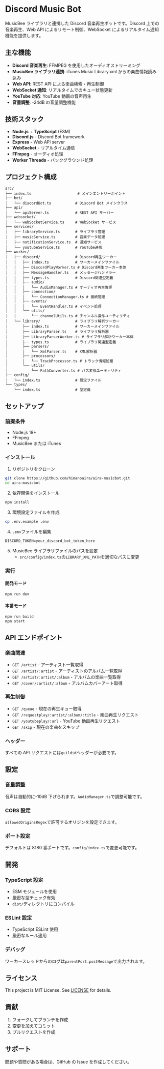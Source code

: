 # Discord Music Bot

MusicBee ライブラリと連携した Discord 音楽再生ボットです。Discord 上での音楽再生、Web API によるリモート制御、WebSocket によるリアルタイム通知機能を提供します。

## 主な機能

- **Discord 音楽再生**: FFMPEG を使用したオーディオストリーミング
- **MusicBee ライブラリ連携**: iTunes Music Library.xml からの楽曲情報読み込み
- **Web API**: REST API による楽曲検索・再生制御
- **WebSocket 通知**: リアルタイムでのキュー状態更新
- **YouTube 対応**: YouTube 動画の音声再生
- **音量調整**: -24dB の音量調整機能

## 技術スタック

- **Node.js** + **TypeScript** (ESM)
- **Discord.js** - Discord Bot framework
- **Express** - Web API server
- **WebSocket** - リアルタイム通信
- **FFmpeg** - オーディオ処理
- **Worker Threads** - バックグラウンド処理

## プロジェクト構成

```
src/
├── index.ts                     # メインエントリーポイント
├── bot/
│   └── discordBot.ts           # Discord Bot メインクラス
├── api/
│   └── apiServer.ts            # REST API サーバー
├── websocket/
│   └── webSocketService.ts     # WebSocket サービス
├── services/
│   ├── libraryService.ts       # ライブラリ管理
│   ├── musicService.ts         # 音楽データ処理
│   ├── notificationService.ts  # 通知サービス
│   └── youtubeService.ts       # YouTube連携
├── worker/
│   ├── discord/                # Discord再生ワーカー
│   │   ├── index.ts            # ワーカーメインファイル
│   │   ├── DiscordPlayWorker.ts # Discord再生ワーカー本体
│   │   ├── MessageHandler.ts   # メッセージハンドラー
│   │   ├── types.ts            # Discord関連型定義
│   │   ├── audio/
│   │   │   └── AudioManager.ts # オーディオ再生管理
│   │   ├── connection/
│   │   │   └── ConnectionManager.ts # 接続管理
│   │   ├── events/
│   │   │   └── EventHandler.ts # イベント処理
│   │   └── utils/
│   │       └── channelUtils.ts # チャンネル操作ユーティリティ
│   └── library/                # ライブラリ解析ワーカー
│       ├── index.ts            # ワーカーメインファイル
│       ├── LibraryParser.ts    # ライブラリ解析器
│       ├── LibraryParserWorker.ts # ライブラリ解析ワーカー本体
│       ├── types.ts            # ライブラリ関連型定義
│       ├── parsers/
│       │   └── XmlParser.ts    # XML解析器
│       ├── processors/
│       │   └── TrackProcessor.ts # トラック情報処理
│       └── utils/
│           └── PathConverter.ts # パス変換ユーティリティ
├── config/
│   └── index.ts                # 設定ファイル
└── types/
    └── index.ts                # 型定義
```

## セットアップ

### 前提条件

- Node.js 18+
- FFmpeg
- MusicBee または iTunes

### インストール

1. リポジトリをクローン

```bash
git clone https://github.com/hinanoaira/aira-musicbot.git
cd aira-musicbot
```

2. 依存関係をインストール

```bash
npm install
```

3. 環境設定ファイルを作成

```bash
cp .env.example .env
```

4. `.env`ファイルを編集

```env
DISCORD_TOKEN=your_discord_bot_token_here
```

5. MusicBee ライブラリファイルのパスを設定
   - `src/config/index.ts`の`LIBRARY_XML_PATH`を適切なパスに変更

### 実行

#### 開発モード

```bash
npm run dev
```

#### 本番モード

```bash
npm run build
npm start
```

## API エンドポイント

### 楽曲関連

- `GET /artist` - アーティスト一覧取得
- `GET /artist/:artist` - アーティストのアルバム一覧取得
- `GET /artist/:artist/:album` - アルバムの楽曲一覧取得
- `GET /cover/:artist/:album` - アルバムカバーアート取得

### 再生制御

- `GET /queue` - 現在の再生キュー取得
- `GET /requestplay/:artist/:album/:title` - 楽曲再生リクエスト
- `GET /youtubeplay/:url` - YouTube 動画再生リクエスト
- `GET /skip` - 現在の楽曲をスキップ

### ヘッダー

すべての API リクエストには`guildid`ヘッダーが必要です。

## 設定

### 音量調整

音声は自動的に-10dB 下げられます。`AudioManager.ts`で調整可能です。

### CORS 設定

`allowedOriginsRegex`で許可するオリジンを設定できます。

### ポート設定

デフォルトは 8180 番ポートです。`config/index.ts`で変更可能です。

## 開発

### TypeScript 設定

- ESM モジュールを使用
- 厳密な型チェック有効
- `dist/`ディレクトリにコンパイル

### ESLint 設定

- TypeScript ESLint 使用
- 厳密なルール適用

### デバッグ

ワーカースレッドからのログは`parentPort.postMessage`で出力されます。

## ライセンス

This project is MIT License.
See [LICENSE](./LICENSE) for details.

## 貢献

1. フォークしてブランチを作成
2. 変更を加えてコミット
3. プルリクエストを作成

## サポート

問題や質問がある場合は、GitHub の Issue を作成してください。
